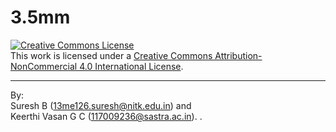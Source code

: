 # 3.5mm


<a rel="license" href="http://creativecommons.org/licenses/by-nc/4.0/"><img alt="Creative Commons License" style="border-width:0" src="https://i.creativecommons.org/l/by-nc/4.0/88x31.png" /></a><br />This work is licensed under a <a rel="license" href="http://creativecommons.org/licenses/by-nc/4.0/">Creative Commons Attribution-NonCommercial 4.0 International License</a>.

---
By: <br>
Suresh B (13me126.suresh@nitk.edu.in) and <br>
Keerthi Vasan G C (117009236@sastra.ac.in). . 



